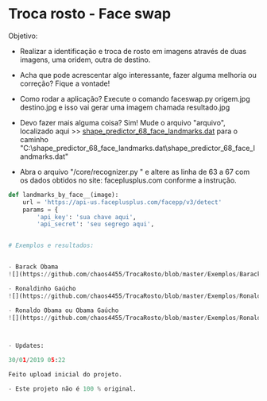 # Troca rosto - Face swap

Objetivo:

- Realizar a identificação e troca de rosto em imagens através de duas imagens, uma oridem, outra de destino.

- Acha que pode acrescentar algo interessante, fazer alguma melhoria ou correção? Fique a vontade!

- Como rodar a aplicação? ﻿Execute o comando faceswap.py origem.jpg destino.jpg e isso vai gerar uma imagem chamada resultado.jpg

- Devo fazer mais alguma coisa? Sim! Mude o arquivo "arquivo", localizado aqui >> [shape_predictor_68_face_landmarks.dat](https://www.bb.com.br/pbb/pagina-inicial/ajude-brumadinho) para o caminho "C:\shape_predictor_68_face_landmarks.dat\shape_predictor_68_face_landmarks.dat"

- Abra o arquivo "/core/recognizer.py " e altere as linha de 63 a 67 com os dados obtidos no site: faceplusplus.com conforme a instrução.

```python
def landmarks_by_face__(image):
    url = 'https://api-us.faceplusplus.com/facepp/v3/detect'
    params = {
        'api_key': 'sua chave aqui',
        'api_secret': 'seu segrego aqui',


# Exemplos e resultados:


- Barack Obama
![](https://github.com/chaos4455/TrocaRosto/blob/master/Exemplos/Barack%20Obama.jpg?raw=true)

- Ronaldinho Gaúcho
![](https://github.com/chaos4455/TrocaRosto/blob/master/Exemplos/Ronaldinho%20Ra%C3%BAcho.jpg?raw=true)

- Ronaldo Obama ou Obama Gaúcho
![](https://github.com/chaos4455/TrocaRosto/blob/master/Exemplos/Ronaldo%20Obama.jpg?raw=true)



- Updates:

30/01/2019 05:22

Feito upload inicial do projeto. 

- Este projeto não é 100 % original. 
